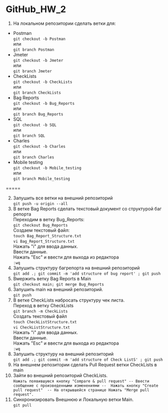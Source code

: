 # GitHub_HW_2   
1. На локальном репозитории сделать ветки для:  
- Postman  
`git checkout -b Postman`  
или   
`git branch Postman`  
- Jmeter  
`git checkout -b Jmeter`  
или  
`git branch Jmeter`  
- CheckLists  
`git checkout -b CheckLists`  
или  
`git branch CheckLists`  
- Bag Reports  
`git checkout -b Bug_Reports`  
или   
`git branch Bug_Reports`  
- SQL  
`git checkout -b SQL`  
или   
`git branch SQL`  
- Charles  
`git checkout -b Charles`  
или   
`git branch Charles`  
- Mobile testing  
`git checkout -b Mobile_testing`  
или   
`git branch Mobile_testing`  

=====  

2. Запушить все ветки на внешний репозиторий  
`git push -u origin --all`  
3. В ветке Bag Reports сделать текстовый документ со структурой баг репорта  
Переходим в ветку Bug_Reports:  
`git checkout Bug_Reports `  
Создаем текстовый файл:  
`touch Bag_Report_Structure.txt`    
`vi Bag_Report_Structure.txt`  
Нажать "i" для ввода данных.  
Ввести данные.  
Нажать "Esc" и ввести для выхода из редактора  
`:wq`  
4. Запушить структуру багрепорта на внешний репозиторий  
`git add .; git commit -m 'add structure of bug report' ; git push`  
5. Вмержить ветку Bag Reports в Main  
`git checkout main; git merge Bug_Reports`  
6. Запушить main на внешний репозиторий.  
`git push`  
7. В ветке CheckLists набросать структуру чек листа.  
Переход в ветку CheckLists  
`git branch -m CheckLists`  
Создать текстовый файл   
`touch CheckListStructure.txt`  
`vi CheckListStructure.txt`  
Нажать "i" для ввода данных.  
Ввести данные.  
Нажать "Esc" и ввести для выхода из редактора  
`:wq`   
8. Запушить структуру на внешний репозиторий  
`git add .; git commit -m 'add structure of Check ListS' ; git push`  
9. На внешнем репозитории сделать Pull Request ветки CheckLists в main  
10. Зайти во внешний репозиторий CheckLists.  
`Нажать появившуюся кнопку "Compare & pull request" -- Ввести сообщение с произведенными изменениями -- 
Нажать кнопку "Create pull request"  -- На открывшейся странице Нажать "Merge pull request".`  
11. Синхронизировать Внешнюю и Локальную ветки Main.  
`git pull`  
